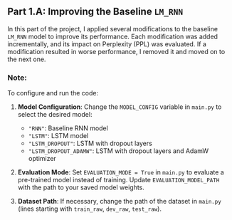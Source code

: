 ## Part 1.A: Improving the Baseline ```LM_RNN```

In this part of the project, I applied several modifications to the baseline ```LM_RNN``` model to improve its performance. Each modification was added incrementally, and its impact on Perplexity (PPL) was evaluated. If a modification resulted in worse performance, I removed it and moved on to the next one. 

### Note:
To configure and run the code:

1. **Model Configuration**: Change the `MODEL_CONFIG` variable in `main.py` to select the desired model:
   - `"RNN"`: Baseline RNN model
   - `"LSTM"`: LSTM model  
   - `"LSTM_DROPOUT"`: LSTM with dropout layers
   - `"LSTM_DROPOUT_ADAMW"`: LSTM with dropout layers and AdamW optimizer

2. **Evaluation Mode**: Set `EVALUATION_MODE = True` in `main.py` to evaluate a pre-trained model instead of training. Update `EVALUATION_MODEL_PATH` with the path to your saved model weights.

3. **Dataset Path**: If necessary, change the path of the dataset in `main.py` (lines starting with `train_raw`, `dev_raw`, `test_raw`).

